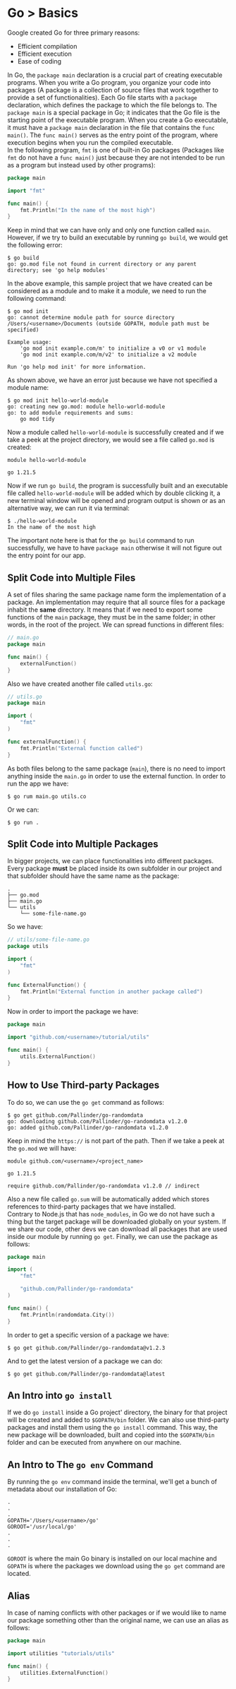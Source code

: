 # Go > Basics

Google created Go for three primary reasons:

-   Efficient compilation
-   Efficient execution
-   Ease of coding

In Go, the `package main` declaration is a crucial part of creating executable programs. When you write a Go program, you organize your code into packages (A package is a collection of source files that work together to provide a set of functionalities). Each Go file starts with a `package` declaration, which defines the package to which the file belongs to. The `package main` is a special package in Go; it indicates that the Go file is the starting point of the executable program. When you create a Go executable, it must have a `package main` declaration in the file that contains the `func main()`. The `func main()` serves as the entry point of the program, where execution begins when you run the compiled executable.  
In the following program, `fmt` is one of built-in Go packages (Packages like `fmt` do not have a `func main()` just because they are not intended to be run as a program but instead used by other programs):

```go
package main

import "fmt"

func main() {
	fmt.Println("In the name of the most high")
}
```

Keep in mind that we can have only and only one function called `main`. However, if we try to build an executable by running `go build`, we would get the following error:

```text
$ go build
go: go.mod file not found in current directory or any parent directory; see 'go help modules'
```

In the above example, this sample project that we have created can be considered as a module and to make it a module, we need to run the following command:

```text
$ go mod init
go: cannot determine module path for source directory /Users/<username>/Documents (outside GOPATH, module path must be specified)

Example usage:
	'go mod init example.com/m' to initialize a v0 or v1 module
	'go mod init example.com/m/v2' to initialize a v2 module

Run 'go help mod init' for more information.
```

As shown above, we have an error just because we have not specified a module name:

```text
$ go mod init hello-world-module
go: creating new go.mod: module hello-world-module
go: to add module requirements and sums:
	go mod tidy
```

Now a module called `hello-world-module` is successfully created and if we take a peek at the project directory, we would see a file called `go.mod` is created:

```text
module hello-world-module

go 1.21.5
```

Now if we run `go build`, the program is successfully built and an executable file called `hello-world-module` will be added which by double clicking it, a new terminal window will be opened and program output is shown or as an alternative way, we can run it via terminal:

```text
$ ./hello-world-module
In the name of the most high
```

The important note here is that for the `go build` command to run successfully, we have to have `package main` otherwise it will not figure out the entry point for our app.

## Split Code into Multiple Files

A set of files sharing the same package name form the implementation of a package. An implementation may require that all source files for a package inhabit the **same** directory. It means that if we need to export some functions of the `main` package, they must be in the same folder; in other words, in the root of the project. We can spread functions in different files:

```go
// main.go
package main

func main() {
	externalFunction()
}
```

Also we have created another file called `utils.go`:

```go
// utils.go
package main

import (
	"fmt"
)

func externalFunction() {
	fmt.Println("External function called")
}
```

As both files belong to the same package (`main`), there is no need to import anything inside the `main.go` in order to use the external function. In order to run the app we have:

```text
$ go rum main.go utils.co
```

Or we can:

```text
$ go run .
```

## Split Code into Multiple Packages

In bigger projects, we can place functionalities into different packages. Every package **must** be placed inside its own subfolder in our project and that subfolder should have the same name as the package:

```text
.
├── go.mod
├── main.go
└── utils
    └── some-file-name.go
```

So we have:

```go
// utils/some-file-name.go
package utils

import (
	"fmt"
)

func ExternalFunction() {
	fmt.Println("External function in another package called")
}
```

Now in order to import the package we have:

```go
package main

import "github.com/<username>/tutorial/utils"

func main() {
	utils.ExternalFunction()
}

```

## How to Use Third-party Packages

To do so, we can use the `go get` command as follows:

```text
$ go get github.com/Pallinder/go-randomdata
go: downloading github.com/Pallinder/go-randomdata v1.2.0
go: added github.com/Pallinder/go-randomdata v1.2.0
```

Keep in mind the `https://` is not part of the path. Then if we take a peek at the `go.mod` we will have:

```text
module github.com/<username>/<project_name>

go 1.21.5

require github.com/Pallinder/go-randomdata v1.2.0 // indirect
```

Also a new file called `go.sum` will be automatically added which stores references to third-party packages that we have installed.  
Contrary to Node.js that has `node_modules`, in Go we do not have such a thing but the target package will be downloaded globally on your system. If we share our code, other devs we can download all packages that are used inside our module by running `go get`. Finally, we can use the package as follows:

```go
package main

import (
	"fmt"

	"github.com/Pallinder/go-randomdata"
)

func main() {
	fmt.Println(randomdata.City())
}
```

In order to get a specific version of a package we have:

```text
$ go get github.com/Pallinder/go-randomdata@v1.2.3
```

And to get the latest version of a package we can do:

```text
$ go get github.com/Pallinder/go-randomdata@latest
```

## An Intro into `go install`

If we do `go install` inside a Go project' directory, the binary for that project will be created and added to `$GOPATH/bin` folder. We can also use third-party packages and install them using the `go install` command. This way, the new package will be downloaded, built and copied into the `$GOPATH/bin` folder and can be executed from anywhere on our machine.

## An Intro to The `go env` Command

By running the `go env` command inside the terminal, we'll get a bunch of metadata about our installation of Go:

```text
.
.
.
GOPATH='/Users/<username>/go'
GOROOT='/usr/local/go'
.
.
.
```

`GOROOT` is where the main Go binary is installed on our local machine and `GOPATH` is where the packages we download using the `go get` command are located.

## Alias

In case of naming conflicts with other packages or if we would like to name our package something other than the original name, we can use an alias as follows:

```go
package main

import utilities "tutorials/utils"

func main() {
	utilities.ExternalFunction()
}
```
